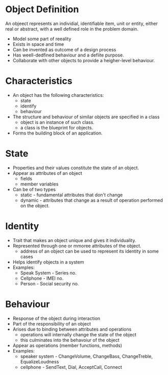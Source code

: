 # Object Definition

An objeect represents an individial, identifiable item, unit or entity, either real or abstract, with a well defined role in the problem domain.

* Model some part of reeality
* Exists in space and time
* Can be invented as outcome of a design process
* Has weell-dedfined behaviour and a defiite purpose.
* Collaborate with other objects to provide a heigher-level behaviour.

# Characteristics

* An object has the following characteristics:
    - state
    - identify
    - behaviour
* The structure and behaviour of similar objects are specified in a class
    - object is an instance of such class.
    - a class is the blueprint for objects.
* Forms the building block of an application.

# State

* Properties and their values constitute the state of an object.
* Appear as attributes of an object
    - fields
    - member variables
* Can be of two types
    - static - fundamental attributes that don't change
    - dynamic - attributes that change as a result of operation performed on the object.

# Identity

* Trait that makes an object unique and gives it individuality.
* Represented through one or mmoree attributes of the object.
    - address of an object can be used to represent its identity in some cases
* Helps identify objects in a system
* Examples:
    - Speak System - Series no.
    - Cellphone - IMEI no.
    - Person - Social security no.

# Behaviour

* Response of the object during interaction
* Part of the responsibility of an object
* Arises due to binding between attributes and operations
    - operations will internally change the state of the object
    - this culminates into the behavoiur of the object
* Appear as operations (member functions, methods)
* Examples:
    - speaker system - ChangeVolume, ChangeBass, ChangeTreble, EqualizeLoudness
    - cellphone - SendText, Dial, AcceptCall, Connect

